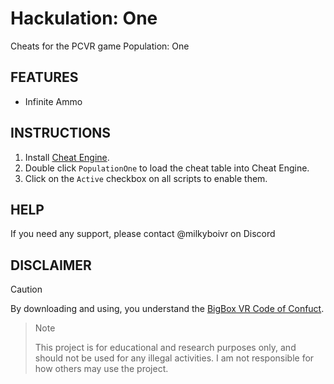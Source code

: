 # **Hackulation: One**
Cheats for the PCVR game Population: One 

## **FEATURES**

* Infinite Ammo

## **INSTRUCTIONS**

1. Install [Cheat Engine](https://www.cheatengine.org/).
2. Double click `PopulationOne` to load the cheat table into Cheat Engine.
3. Click on the `Active` checkbox on all scripts to enable them.

## **HELP**

If you need any support, please contact @milkyboivr on Discord

## **DISCLAIMER**

> [!CAUTION]
> By downloading and using, you understand the [BigBox VR Code of Confuct](https://bigboxvr.com/code-of-conduct.html).

> > [!NOTE]
> This project is for educational and research purposes only, and should not be used for any illegal activities. I am not responsible for how others may use the project.
